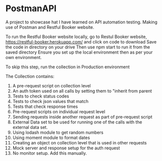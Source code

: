 # PostmanAPI

A project to showcase hat I have learned on API automation testing. Making use of Postman and Restful Booker website. 

To run the Restful Booker website locally, go to Restul Booker website, https://restful-booker.herokuapp.com/ and click on code to download
Save the code in directory on your drive
Then use npm start to run it from the saved directory
Ensure you set up the local environment then as per your own environment. 

To skip this step, run the collection in Production environment

The Collection contains:
1. A pre-request script on collection level
2. An auth token used on all calls by setting them to "inherit from parent
3. Tests to check status codes
4. Tests to check json values that match
5. Tests that check response times
6. Pre-request scripts on individual request level
7. Sending requests inside another request as part of pre-request script
8. External Data set to be used for running one of the calls with the external data set.
9. Using lodash module to get random numbers
10. Using moment module to format dates
11. Creating an object on collection level that is used in other requests
12. Mock server and response setup for the auth request
13. No monitor setup. Add this manually.




